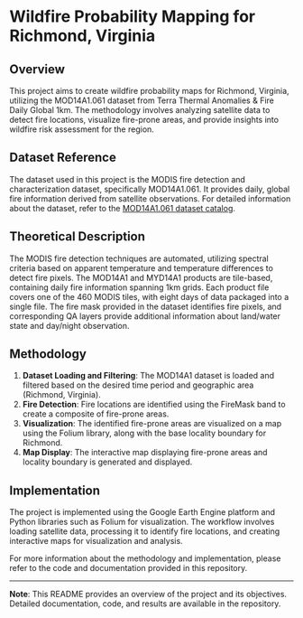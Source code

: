# Wildfire Probability Mapping for Richmond, Virginia

## Overview
This project aims to create wildfire probability maps for Richmond, Virginia, utilizing the MOD14A1.061 dataset from Terra Thermal Anomalies & Fire Daily Global 1km. The methodology involves analyzing satellite data to detect fire locations, visualize fire-prone areas, and provide insights into wildfire risk assessment for the region.

## Dataset Reference
The dataset used in this project is the MODIS fire detection and characterization dataset, specifically MOD14A1.061. It provides daily, global fire information derived from satellite observations. For detailed information about the dataset, refer to the [MOD14A1.061 dataset catalog](https://developers.google.com/earth-engine/datasets/catalog/MODIS_061_MOD14A1#description).

## Theoretical Description
The MODIS fire detection techniques are automated, utilizing spectral criteria based on apparent temperature and temperature differences to detect fire pixels. The MOD14A1 and MYD14A1 products are tile-based, containing daily fire information spanning 1km grids. Each product file covers one of the 460 MODIS tiles, with eight days of data packaged into a single file. The fire mask provided in the dataset identifies fire pixels, and corresponding QA layers provide additional information about land/water state and day/night observation.

## Methodology
1. **Dataset Loading and Filtering**: The MOD14A1 dataset is loaded and filtered based on the desired time period and geographic area (Richmond, Virginia).
2. **Fire Detection**: Fire locations are identified using the FireMask band to create a composite of fire-prone areas.
3. **Visualization**: The identified fire-prone areas are visualized on a map using the Folium library, along with the base locality boundary for Richmond.
4. **Map Display**: The interactive map displaying fire-prone areas and locality boundary is generated and displayed.

## Implementation
The project is implemented using the Google Earth Engine platform and Python libraries such as Folium for visualization. The workflow involves loading satellite data, processing it to identify fire locations, and creating interactive maps for visualization and analysis.

For more information about the methodology and implementation, please refer to the code and documentation provided in this repository.

---

**Note**: This README provides an overview of the project and its objectives. Detailed documentation, code, and results are available in the repository.

